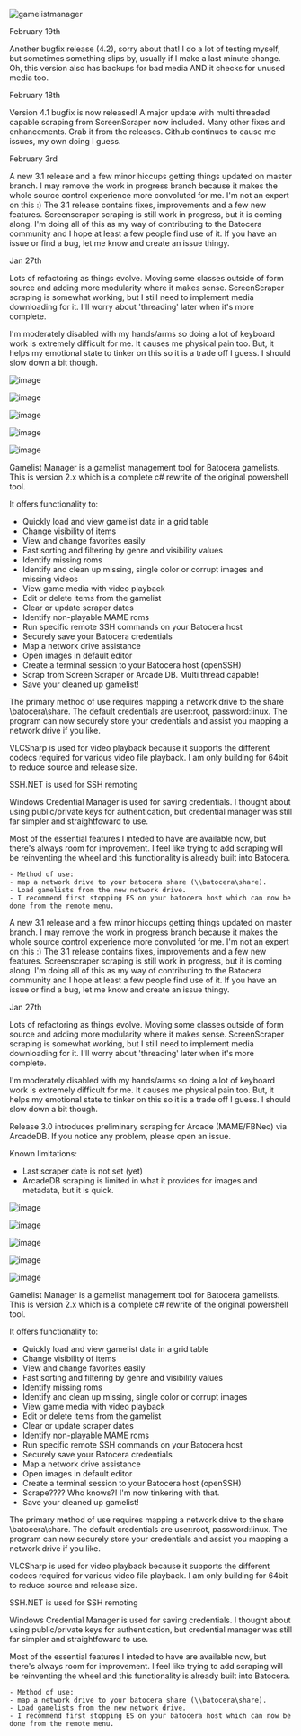 ![gamelistmanager](https://github.com/RobG66/Gamelist-Manager/assets/91415974/42f6a366-00f5-4f1f-bb43-76816006d47b)


February 19th

 Another bugfix release (4.2), sorry about that!  I do a lot of testing myself, but sometimes something slips by, usually if I make a last minute change.
 Oh, this version also has backups for bad media AND it checks for unused media too.

February 18th

 Version 4.1 bugfix is now released!  A major update with multi threaded capable scraping from ScreenScraper now included.  Many other fixes and enhancements.  Grab it from the releases.
 Github continues to cause me issues, my own doing I guess.  
 
February 3rd

 A new 3.1 release and a few minor hiccups getting things updated on master branch.  I may remove the work in progress branch because it makes the whole source control experience more convoluted for me.  I'm not an expert on this :)  The 3.1 release contains fixes, improvements and a few new features.  Screenscraper scraping is still work in progress, but it is coming along.  I'm doing all of this as my way of contributing to the Batocera community and I hope at least a few people find use of it.  If you have an issue or find a bug, let me know and create an issue thingy.
 

Jan 27th

 Lots of refactoring as things evolve.  Moving some classes outside of form source and adding more modularity where it makes sense.  ScreenScraper scraping is somewhat working, but I still need to implement media downloading for it.  I'll worry about 'threading' later when it's more complete.       

 I'm moderately disabled with my hands/arms so doing a lot of keyboard work is extremely difficult for me.  It causes me physical pain too.  But, it helps my emotional state to tinker on this so it is a trade off I guess.  I should slow down a bit though.     

  
![image](https://github.com/RobG66/Gamelist-Manager/assets/91415974/bc72b184-4ed0-4727-9fdc-474ec075a355)

![image](https://github.com/RobG66/Gamelist-Manager/assets/91415974/8fd797d5-df41-4927-bfc9-9c89ccf06b9f)

![image](https://github.com/RobG66/Gamelist-Manager/assets/91415974/2186b78a-e3b9-4b8e-98ff-ec5ff0bfca74)

![image](https://github.com/RobG66/Gamelist-Manager/assets/91415974/68f57414-dbbd-4515-ba48-4133cae1120d)

![image](https://github.com/RobG66/Gamelist-Manager/assets/91415974/5792cef6-100b-4c35-97a5-a78d08b44fe3)


Gamelist Manager is a gamelist management tool for Batocera gamelists.  This is version 2.x which is a complete c# rewrite of the original powershell tool.  

It offers functionality to:

- Quickly load and view gamelist data in a grid table
- Change visibility of items
- View and change favorites easily
- Fast sorting and filtering by genre and visibility values
- Identify missing roms
- Identify and clean up missing, single color or corrupt images and missing videos
- View game media with video playback
- Edit or delete items from the gamelist
- Clear or update scraper dates
- Identify non-playable MAME roms
- Run specific remote SSH commands on your Batocera host
- Securely save your Batocera credentials
- Map a network drive assistance
- Open images in default editor
- Create a terminal session to your Batocera host (openSSH)
- Scrap from Screen Scraper or Arcade DB.  Multi thread capable!
- Save your cleaned up gamelist!

The primary method of use requires mapping a network drive to the share  \\batocera\share.  The default credentials are user:root, password:linux.  The program can now securely store your credentials and assist you mapping a network drive if you like.

VLCSharp is used for video playback because it supports the different codecs required for various video file playback.  I am only building for 64bit to reduce source and release size.    

SSH.NET is used for SSH remoting

Windows Credential Manager is used for saving credentials.  I thought about using public/private keys for authentication, but credential manager was still far simpler and straightfoward to use.

Most of the essential features I inteded to have are available now, but there's always room for improvement.  I feel like trying to add scraping will be reinventing the wheel and this functionality is already built into Batocera.  


    - Method of use:
    - map a network drive to your batocera share (\\batocera\share).
    - Load gamelists from the new network drive.
    - I recommend first stopping ES on your batocera host which can now be done from the remote menu.
    
    


 A new 3.1 release and a few minor hiccups getting things updated on master branch.  I may remove the work in progress branch because it makes the whole source control experience more convoluted for me.  I'm not an expert on this :)  The 3.1 release contains fixes, improvements and a few new features.  Screenscraper scraping is still work in progress, but it is coming along.  I'm doing all of this as my way of contributing to the Batocera community and I hope at least a few people find use of it.  If you have an issue or find a bug, let me know and create an issue thingy.
 

Jan 27th

 Lots of refactoring as things evolve.  Moving some classes outside of form source and adding more modularity where it makes sense.  ScreenScraper scraping is somewhat working, but I still need to implement media downloading for it.  I'll worry about 'threading' later when it's more complete.       

 I'm moderately disabled with my hands/arms so doing a lot of keyboard work is extremely difficult for me.  It causes me physical pain too.  But, it helps my emotional state to tinker on this so it is a trade off I guess.  I should slow down a bit though.     


 Release 3.0 introduces preliminary scraping for Arcade (MAME/FBNeo) via ArcadeDB.  If you notice any problem, please open an issue.

 Known limitations:
  - Last scraper date is not set (yet)
  - ArcadeDB scraping is limited in what it provides for images and metadata, but it is quick.
  
![image](https://github.com/RobG66/Gamelist-Manager/assets/91415974/bc72b184-4ed0-4727-9fdc-474ec075a355)

![image](https://github.com/RobG66/Gamelist-Manager/assets/91415974/8fd797d5-df41-4927-bfc9-9c89ccf06b9f)

![image](https://github.com/RobG66/Gamelist-Manager/assets/91415974/2186b78a-e3b9-4b8e-98ff-ec5ff0bfca74)

![image](https://github.com/RobG66/Gamelist-Manager/assets/91415974/68f57414-dbbd-4515-ba48-4133cae1120d)

![image](https://github.com/RobG66/Gamelist-Manager/assets/91415974/5792cef6-100b-4c35-97a5-a78d08b44fe3)


Gamelist Manager is a gamelist management tool for Batocera gamelists.  This is version 2.x which is a complete c# rewrite of the original powershell tool.  

It offers functionality to:

- Quickly load and view gamelist data in a grid table
- Change visibility of items
- View and change favorites easily
- Fast sorting and filtering by genre and visibility values
- Identify missing roms
- Identify and clean up missing, single color or corrupt images
- View game media with video playback
- Edit or delete items from the gamelist
- Clear or update scraper dates
- Identify non-playable MAME roms
- Run specific remote SSH commands on your Batocera host
- Securely save your Batocera credentials
- Map a network drive assistance
- Open images in default editor
- Create a terminal session to your Batocera host (openSSH)
- Scrape????  Who knows?!  I'm now tinkering with that.
- Save your cleaned up gamelist!

The primary method of use requires mapping a network drive to the share  \\batocera\share.  The default credentials are user:root, password:linux.  The program can now securely store your credentials and assist you mapping a network drive if you like.

VLCSharp is used for video playback because it supports the different codecs required for various video file playback.  I am only building for 64bit to reduce source and release size.    

SSH.NET is used for SSH remoting

Windows Credential Manager is used for saving credentials.  I thought about using public/private keys for authentication, but credential manager was still far simpler and straightfoward to use.

Most of the essential features I inteded to have are available now, but there's always room for improvement.  I feel like trying to add scraping will be reinventing the wheel and this functionality is already built into Batocera.  


    - Method of use:
    - map a network drive to your batocera share (\\batocera\share).
    - Load gamelists from the new network drive.
    - I recommend first stopping ES on your batocera host which can now be done from the remote menu.
    
    

